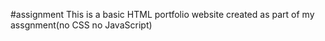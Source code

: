 #assignment
This is a basic HTML portfolio website created as part of my assgnment(no CSS no JavaScript)
